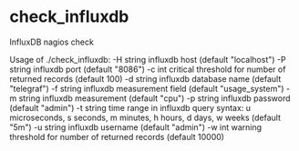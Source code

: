 # check_influxdb
InfluxDB nagios check

Usage of ./check_influxdb:
  -H string
    	influxdb host (default "localhost")
  -P string
    	influxdb port (default "8086")
  -c int
    	critical threshold for number of returned records (default 100)
  -d string
    	influxdb database name (default "telegraf")
  -f string
    	influxdb measurement field (default "usage_system")
  -m string
    	influxdb measurement (default "cpu")
  -p string
    	influxdb password (default "admin")
  -t string
    	time range in influxdb query syntax: u microseconds, s seconds, m minutes, h hours, d days, w weeks (default "5m")
  -u string
    	influxdb username (default "admin")
  -w int
    	warning threshold for number of returned records (default 10000)
